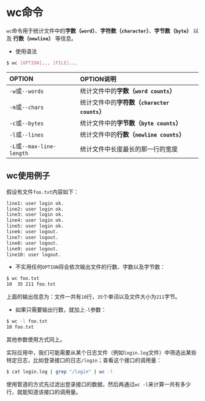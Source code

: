 # wc命令

`wc`命令用于统计文件中的**字数（`word`）**、**字符数（`character`）**、**字节数（`byte`）** 以及 **行数（`newline`）** 等信息。

- 使用语法

```bash
$ wc [OPTION]... [FILE]...
```

|OPTION|OPTION说明|
|:---|:---|
|`-w`或`--words`|统计文件中的**字数（`word counts`）**|
|`-m`或`--chars`|统计文件中的**字符数（`character counts`）**|
|`-c`或`--bytes`|统计文件中的**字节数（`byte counts`）**|
|`-l`或`--lines`|统计文件中的**行数（`newline counts`）**|
|`-L`或`--max-line-length`|统计文件中长度最长的那一行的宽度|

## wc使用例子

假设有文件`foo.txt`内容如下：

```bash
line1: user login ok.
line2: user login ok.
line3: user login ok.
line4: user login ok.
line5: user login ok.
line6: user logout.
line7: user logout.
line8: user logout.
line9: user logout.
line10: user logout.
```

- 不实用任何`OPTION`将会依次输出文件的行数、字数以及字节数：

```bash
$ wc foo.txt
10  35 211 foo.txt
```

上面的输出信息为：文件一共有`10`行，`35`个单词以及文件大小为`211`字节。

- 如果只需要输出行数，就加上`-l`参数：

```bash
$ wc -l foo.txt
10 foo.txt
```

其他参数使用方式同上。

实际应用中，我们可能需要从某个日志文件（例如`login.log`文件）中筛选出某些特定日志，比如登录接口的日志`/login`；查看这个接口的调用量：

```bash
$ cat login.log | grep "/login" | wc -l
```

使用管道的方式先过滤出登录接口的数据，然后再通过`wc -l`来计算一共有多少行，就能知道该接口的调用量。
